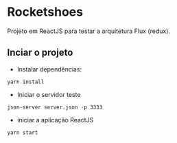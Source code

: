 # Rocketshoes

Projeto em ReactJS para testar a arquitetura Flux (redux).

## Inciar o projeto

- Instalar dependências:

`yarn install`

- Iniciar o servidor teste

`json-server server.json -p 3333`

- iniciar a aplicação ReactJS

`yarn start`
